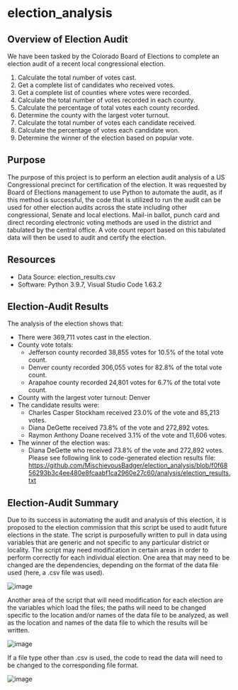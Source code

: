 # election_analysis

## Overview of Election Audit
We have been tasked by the Colorado Board of Elections to complete an election audit of a recent local congressional election. 

1.  Calculate the total number of votes cast.
2.  Get a complete list of candidates who received votes. 
3.  Get a complete list of counties where votes were recorded.
4.  Calculate the total number of votes recorded in each county.
5.  Calculate the percentage of total votes each county recorded.
6.  Determine the county with the largest voter turnout. 
7.  Calculate the total number of votes each candidate received.
8.  Calculate the percentage of votes each candidate won.
9.  Determine the winner of the election based on popular vote.

## Purpose
The purpose of this project is to perform an election audit analysis of a US Congressional precinct for certification of the election.  It was requested by Board of Elections management to use Python to automate the audit, as if this method is successful, the code that is utilized to run the audit can be used for other election audits across the state including other congressional, Senate and local elections.  Mail-in ballot, punch card and direct recording electronic voting methods are used in the district and  tabulated by the central office.  A vote count report based on this tabulated data will then be used to audit and certify the election. 

## Resources
- Data Source:  election_results.csv
- Software:  Python 3.9.7, Visual Studio Code 1.63.2

## Election-Audit Results
The analysis of the election shows that:

- There were 369,711 votes cast in the election.
- County vote totals:
  - Jefferson county recorded 38,855 votes for 10.5% of the total vote count.
  - Denver county recorded 306,055 votes for 82.8% of the total vote count.
  - Arapahoe county recorded 24,801 votes for 6.7% of the total vote count. 
- County with the largest voter turnout: Denver
- The candidate results were:
  - Charles Casper Stockham received 23.0% of the vote and 85,213 votes.
  - Diana DeGette received 73.8% of the vote and 272,892 votes.
  - Raymon Anthony Doane received 3.1% of the vote and 11,606 votes. 
- The winner of the election was:
  - Diana DeGette who received 73.8% of the vote and 272,892 votes.  
Please see following link to code-generated election results file: https://github.com/MischievousBadger/election_analysis/blob/f0f6856293b3c4ee480e8fcaabf1ca2960e27c60/analysis/election_results.txt

## Election-Audit Summary
Due to its success in automating the audit and analysis of this election, it is proposed to the election commission that this script be used to audit future elections in the state. The script is purposefully written to pull in data using variables that are generic and not specific to any particular district or locality. The script may need modification in certain areas in order to perform correctly for each individual election.  One area that may need to be changed are the dependencies, depending on the format of the data file used (here, a .csv file was used).  

![image](https://user-images.githubusercontent.com/90944163/149644820-a079e36e-f59a-4ce5-84f0-3ac186050b54.png)

Another area of the script that will need modification for each election are the variables which load the files; the paths will need to be changed specific to the location and/or names of the data file to be analyzed, as well as the location and names of the data file to which the results will be written. 

![image](https://user-images.githubusercontent.com/90944163/149645022-6d29b078-e7a2-4684-bdca-e11d27b61f3a.png)

If a file type other than .csv is used, the code to read the data will need to be changed to the corresponding file format. 

![image](https://user-images.githubusercontent.com/90944163/149644914-20642f23-4f08-4959-b14d-7f3ad69c697d.png)




